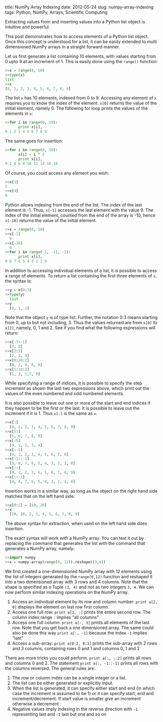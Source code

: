 title: NumPy Array Indexing
date: 2012-05-24
slug: numpy-array-indexing
tags: Python, NumPy, Arrays, Scientific Computing

Extracting values from and inserting values into a Python list object is intuitive and powerful.<!-- PELICAN_END_SUMMARY -->

This post demonstrates how to access elements of a Python list object. Once this concept is understood for a list, it can be easily extended to multi dimensioned NumPy arrays in a straight forward manner.

Let us first generate a list containing 10 elements, with values starting from 0 upto 9 at an increment of 1. This is easily done using the `range()` function:

~~~python
>>x = range(0, 10)
>>type(x)
list
>>x
[0, 1, 2, 3, 4, 5, 6, 7, 8, 9]
~~~

The list `x` has 10 elements, indexed from 0 to 9. Accessing any element of `x` requires you to know the index of the element. `x[0]` returns the value of the initial element, namely 0. The following for loop prints the values of the elements in `x`:

~~~python
>>for i in range(0, 10):
      print x[i],
0 1 2 3 4 5 6 7 8 9
~~~

The same goes for insertion:

~~~python
>>for i in range(0, 10):
      x[i] = i * 2
      print x[i],
0 2 4 6 8 10 12 14 16 18
~~~

Of course, you could access any element you wish:

~~~python
>>x[1]
2
>>x[4]
8
~~~

Python allows indexing from the end of the list. The index of the last element is -1. Thus, `x[-1]` accesses the last element with the value 9. The index of the initial element, counted from the end of the array is -10, hence `x[-10]` returns the value of the initial element.

~~~python
>>x = range(0, 10)
>>x[-1]
  9
>>x[-10]
  0
>>for i in range(-1, -11, -1):
      print x[i],
9 8 7 6 5 4 3 2 1 0
~~~

In addition to accessing individual elements of a list, it is possible to access a range of elements. To return a list containing the first three elements of `x`, the syntax is:

~~~python
>>y = x[0:3]
>>type(y)
  list
>>y
  [0, 1, 2]
~~~

Note that the object `y` is of type list. Further, the notation 0:3 means starting from 0, up to but not including, 3. Thus the values returned are from `x[0]` to `x[2]`, namely, 0, 1 and 2. See if you find what the following expressions will return:

~~~python
>>x[-3:-1]
  [7, 8]
>>x[2:5]
  [2, 3, 4]
>>x[0:10:2]
  [0, 2, 4, 6, 8]
>>x[1:10:2]
  [1, 3, 5,7, 9]
~~~

While specifying a range of indices, it is possible to specify the step increment as shown the last two expressions above, which print out the values of the even numbered and odd numbered elements.

It is also possible to leave out one or more of the start and end indices if they happen to be the first or the last. It is possible to leave out the increment if it is 1. Thus `x[:]` is the same as `x`.

~~~python
>>x[:]
  [0, 1, 2, 3, 4, 5, 6, 7, 8, 9]
>>x[5:]
  [5, 6, 7, 8, 9]
>>x[:5]
  [0, 1, 2, 3, 4]
>>x[:-1]
  [0, 1, 2, 3, 4, 5, 6, 7, 8]
>>x[-1::-1]
  [9, 8, 7, 6, 5, 4, 3, 2, 1, 0]
>>x[::]
  [0, 1, 2, 3, 4, 5, 6, 7, 8, 9]
>>x[::-1]
  [9, 8, 7, 6, 5, 4, 3, 2, 1, 0]
~~~

Insertion works in a similar way, as long as the object on the right hand side matches that on the left hand side:

~~~python
>>x[0:2] = [10, 20]
>>x
  [10, 20, 2, 3, 4, 5, 6, 7, 8, 9]
~~~

The above syntax for extraction, when used on the left hand side does insertion.

The exact syntax will work with a NumPy array. You can test it out by replacing the command that generates the list with the command that generates a NumPy array, namely:

~~~python
>>import numpy
>>x = numpy.array(range(0, 12)).reshape((3,4))
~~~

We first created a one-dimensioned NumPy array with 12 elements using the list of integers generated by the `range(0,12)` function and reshaped it into a two dimensioned array with 3 rows and 4 columns. Note that the shape is specified as a Tuple `(3, 4)` and not as two integers `3, 4`. We can now perform similar indexing operations on the NumPy array.

1. Access an individual element by its row and column number: `print a[2, 0]` displays the element on last row first column.
2. Access one full row: `print a[1, :]` prints the entire second row. The column index range `:` implies "all columns"
3. Access one full column: `print a[:, 3]` prints all elements of the last row. Note that you get back a one dimensioned array. The same could also be done this way `print a[:, -1]` because the index `-1` implies "last"
4. Access a sub-array: `print a[0:2, 0:3]` prints the sub-array with 2 rows and 3 columns, containing rows 0 and 1 and columns 0, 1 and 2

There are more tricks you could perform. `print a[:, ::2]` prints all rows and columns 0 and 2. The statement `print a[:, -1::-1]` prints all rows with the columns reversed. The general rules are:

1. The row or column index can be a single integer or a list.
2. The list can be either generated or explicitly input.
3. When the list is generated, it can specify either start and end (in which case the increment is assumed to be 1) or it can specify start, end and increment/decrement. If start value is smaller give an increment otherwise a decrement
4. Negative values imply indexing in the reverse direction with `-1` representing last and `-2` last but one and so on
